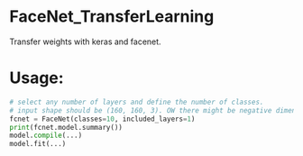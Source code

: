 # FaceNet_TransferLearning
Transfer weights with keras and facenet.

# Usage:

```python
# select any number of layers and define the number of classes.
# input shape should be (160, 160, 3). OW there might be negative dimension errors with small images.
fcnet = FaceNet(classes=10, included_layers=1)
print(fcnet.model.summary())
model.compile(...)
model.fit(...)
```

